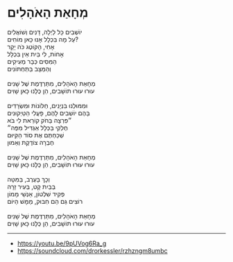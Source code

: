 # מְחָאַת הָאֹהָלִים

יוֹשְׁבִים כָּל לַיְלָה, דָּנִים וְשׁוֹאֲלִים\
עַל מָה בִּכְלָל אָנוּ כָּאן מוֹחִים?\
אָחִי, הָקּוֹטֶג כֹּה יָקָר\
אָחוֹת, לִי בַּיִת אֵין בִּכְלָל\
הַמִּסִּים כְּבָר מְעִיקִים\
וְהַמַּצָּב בַּתַּחְתּוֹנִים\
\
מְחָאַת הָאֹהָלִים, מִתַּרְדֶּמֶת שֶׁל שָׁנִים\
עוּרוּ עוּרוּ תּוֹשָׁבִים, הֵן כֻּלָּנוּ כָּאן שָׁוִים\
\
וּמִמּוּלֵנוּ בִּנְיָנִים, חַלּוֹנוֹת וּמִשְׂרָדִים\
בָּהֶם יוֹשְׁבִים לָהֶם, פָּעֳלִי הַטַּיְקוּנִים\
״פִּרְצָה בַּחֹק קוֹרֵאת לִי בֹּא\
חֶלְקִי בַּכְּלָל אַגְדִּיל מִפֶּה״\
שְׁכַחְתֶּם אֶת סוֹד הַקִּיּוּם\
חֶבְרָה צוֹדֶקֶת וְאֵמוּן\
\
מְחָאַת הָאֹהָלִים, מִתַּרְדֶּמֶת שֶׁל שָׁנִים\
עוּרוּ עוּרוּ תּוֹשָׁבִים, הֵן כֻּלָּנוּ כָּאן שָׁוִים\
\
וְכָךְ בָּעֶרֶב, בַּמִּטָּה\
בְּבַיִת קָט, בְּעִיר זָרָה\
פְּקִיד שִׁלְטוֹן, אַנְשֵׁי מָמוֹן\
רוֹצִים גַּם הֵם חִבּוּק, מַמָּשׁ הַיּוֹם\
\
מְחָאַת הָאֹהָלִים, מִתַּרְדֶּמֶת שֶׁל שָׁנִים\
עוּרוּ עוּרוּ תּוֹשָׁבִים, הֵן כֻּלָּנוּ כָּאן שָׁוִים

---
- https://youtu.be/9pUVog6Ra_g
- https://soundcloud.com/drorkessler/rzhzngm8umbc
